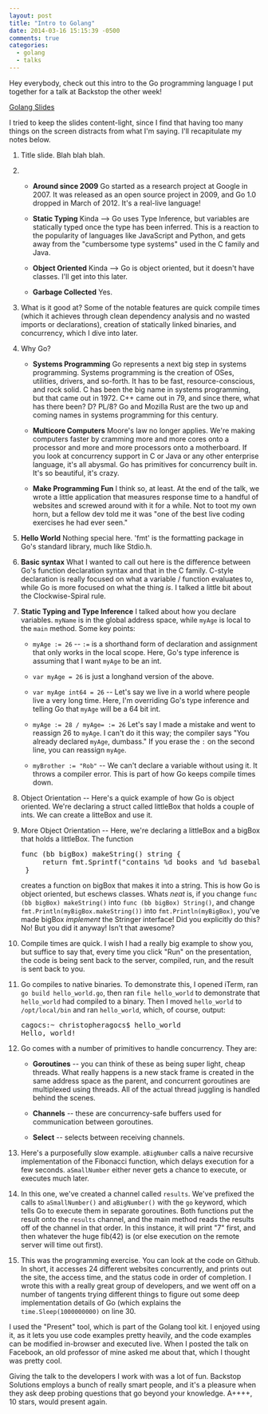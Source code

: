 ```yaml
---
layout: post
title: "Intro to Golang"
date: 2014-03-16 15:15:39 -0500
comments: true
categories: 
  - golang
  - talks
---
```


Hey everybody, check out this intro to the Go programming language I put together for a talk at Backstop the other week!

[Golang Slides](http://go-talks.appspot.com/github.com/agocs/GolangIntro/golangIntro.slide#1)

I tried to keep the slides content-light, since I find that having too many things on the screen distracts from what I'm saying. I'll recapitulate my notes below.

1. Title slide. Blah blah blah.
2. 
	- **Around since 2009** 
Go started as a research project at Google in 2007. It was released as an open source project in 2009, and Go 1.0 dropped in March of 2012. It's a real-live language!

	- **Static Typing** 
Kinda --> Go uses Type Inference, but variables are statically typed once the type has been inferred. This is a reaction to the popularity of languages like JavaScript and Python, and gets away from the "cumbersome type systems" used in the C family and Java.

	- **Object Oriented**
Kinda --> Go is object oriented, but it doesn't have classes. I'll get into this later.

	- **Garbage Collected**
Yes.

3. What is it good at? Some of the notable features are quick compile times (which it achieves through clean dependency analysis and no wasted imports or declarations), creation of statically linked binaries, and concurrency, which I dive into later.

4. Why Go?
 	- **Systems Programming** Go represents a next big step in systems programming. Systems programming is the creation of OSes, utilities, drivers, and so-forth. It has to be fast, resource-conscious, and rock solid. C has been the big name in systems programming, but that came out in 1972. C++ came out in 79, and since there, what has there been? D? PL/8? Go and Mozilla Rust are the two up and coming names in systems programming for this century.

	- **Multicore Computers** Moore's law no longer applies. We're making computers faster by cramming more and more cores onto a processor and more and more processors onto a motherboard. If you look at concurrency support in C or Java or any other enterprise language, it's all abysmal. Go has primitives for concurrency built in. It's so beautiful, it's crazy.

	- **Make Programming Fun** I think so, at least. At the end of the talk, we wrote a little application that measures response time to a handful of websites and screwed around with it for a while. Not to toot my own horn, but a fellow dev told me it was "one of the best live coding exercises he had ever seen."

5. **Hello World** Nothing special here. 'fmt' is the formatting package in Go's standard library, much like Stdio.h.

6. **Basic syntax** What I wanted to call out here is the difference between Go's function declaration syntax and that in the C family. C-style declaration is really focused on what a variable / function evaluates to, while Go is more focused on what the thing *is*. I talked a little bit about the Clockwise-Spiral rule.

7. **Static Typing and Type Inference** I talked about how you declare variables. `myName` is in the global address space, while `myAge` is local to the `main` method. Some key points:

	- `myAge := 26` -- `:=` is a shorthand form of declaration and assignment that only works in the local scope. Here, Go's type inference is assuming that I want `myAge` to be an int.

	- `var myAge = 26` is just a longhand version of the above.

	- `var myAge int64 = 26` -- Let's say we live in a world where people live a very long time. Here, I'm overriding Go's type inference and telling Go that `myAge` will be a 64 bit int.

	- `myAge := 28 / myAge= := 26` Let's say I made a mistake and went to reassign 26 to `myAge`. I can't do it this way; the compiler says "You already declared `myAge`, dumbass." If you erase the `:` on the  second line, you can reassign `myAge`.

	- `myBrother := "Rob"` -- We can't declare a variable without using it. It throws a compiler error. This is part of how Go keeps compile times down.

8. Object Orientation -- Here's a quick example of how Go is object oriented. We're declaring a struct called littleBox that holds a couple of ints. We can create a litteBox and use it.

9. More Object Orientation -- Here, we're declaring a littleBox and a bigBox that holds a littleBox. The function

	<pre>func (bb bigBox) makeString() string {
		return fmt.Sprintf("contains %d books and %d baseball cards", bb.numBooks, bb.little.numBaseballCards)
	}</pre>

	creates a function on bigBox that makes it into a string. This is how Go is object oriented, but eschews classes. Whats *neat* is, if you change `func (bb bigBox) makeString()` into `func (bb bigBox) String()`, and change `fmt.Println(myBigBox.makeString())` into `fmt.Println(myBigBox)`, you've made bigBox *implement* the Stringer interface! Did you explicitly do this? No! But you did it anyway! Isn't that awesome?

10. Compile times are quick. I wish I had a really big example to show you, but suffice to say that, every time you click "Run" on the presentation, the code is being sent back to the server, compiled, run, and the result is sent back to you.

11. Go compiles to native binaries. To demonstrate this, I opened iTerm, ran `go build hello_world.go`, then ran `file hello_world` to demonstrate that `hello_world` had compiled to a binary. Then I moved `hello_world` to `/opt/local/bin` and ran `hello_world`, which, of course, output:

	<pre>
	cagocs:~ christopheragocs$ hello_world
	Hello, world!
	</pre>

12. Go comes with a number of primitives to handle concurrency. They are:

	- **Goroutines** -- you can think of these as being super light, cheap threads. What really happens is a new stack frame is created in the same address space as the parent, and concurrent goroutines are multiplexed using threads. All of the actual thread juggling is handled behind the scenes. 

	- **Channels** -- these are concurrency-safe buffers used for communication between goroutines.

	- **Select** -- selects between receiving channels.

13. Here's a purposefully slow example. `aBigNumber` calls a naive recursive implementation of the Fibonacci function, which delays execution for a few seconds. `aSmallNumber` either never gets a chance to execute, or executes much later.

14. In this one, we've created a channel called `results`. We've prefixed the calls to `aSmallNumber()` and `aBigNumber()` with the `go` keyword, which tells Go to execute them in separate goroutines. Both functions put the result onto the `results` channel, and the main method reads the results off of the channel in that order. In this instance, it will print "7" first, and then whatever the huge fib(42) is (or else execution on the remote server will time out first).

15. This was the programming exercise. You can look at the code on Github. In short, it accesses 24 different websites concurrently, and prints out the site, the access time, and the status code in order of completion. I wrote this with a really great group of developers, and we went off on a number of tangents trying different things to figure out some deep implementation details of Go (which explains the `time.Sleep(1000000000)` on line 30.

I used the "Present" tool, which is part of the Golang tool kit. I enjoyed using it, as it lets you use code examples pretty heavily, and the code examples can be modified in-browser and executed live. When I posted the talk on Facebook, an old professor of mine asked me about that, which I thought was pretty cool.

Giving the talk to the developers I work with was a lot of fun. Backstop Solutions employs a bunch of really smart people, and it's a pleasure when they ask deep probing questions that go beyond your knowledge. A++++, 10 stars, would present again.  
